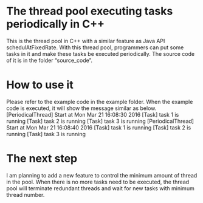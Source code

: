 # The thread pool executing tasks periodically in C++
This is the thread pool in C++ with a similar feature as Java API schedulAtFixedRate. With this thread pool, programmers can put some tasks in it and make these tasks be executed periodically. The source code of it is in the folder “source_code”.

# How to use it
Please refer to the example code in the example folder. When the example code is executed, it will show the message similar as below.
[PeriodicalThread] Start at Mon Mar 21 16:08:30 2016
[Task] task 1 is running
[Task] task 2 is running
[Task] task 3 is running
[PeriodicalThread] Start at Mon Mar 21 16:08:40 2016
[Task] task 1 is running
[Task] task 2 is running
[Task] task 3 is running

# The next step
I am planning to add a new feature to control the minimum amount of thread in the pool. When there is no more tasks need to be executed, the thread pool will terminate redundant threads and wait for new tasks with minimum thread number.
